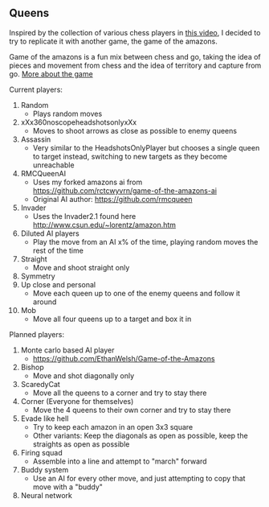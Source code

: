 Queens
---

Inspired by the collection of various chess players in [this video](https://www.youtube.com/watch?v=DpXy041BIlA), 
I decided to try to replicate it with another game, the game of the amazons.

Game of the amazons is a fun mix between chess and go, taking the idea of pieces and movement from chess 
and the idea of territory and capture from go. [More about the game](https://www.youtube.com/watch?v=kjSOSeRZVNg)

Current players:
1. Random
    *  Plays random moves
2. xXx360noscopeheadshotsonlyxXx
    *  Moves to shoot arrows as close as possible to enemy queens
3. Assassin
    *  Very similar to the HeadshotsOnlyPlayer but chooses a single queen to target instead, switching to new targets 
    as they become unreachable
4. RMCQueenAI
    *  Uses my forked amazons ai from https://github.com/rctcwyvrn/game-of-the-amazons-ai
    *  Original AI author: https://github.com/rmcqueen
5. Invader
    *  Uses the Invader2.1 found here http://www.csun.edu/~lorentz/amazon.htm
6. Diluted AI players
    *  Play the move from an AI x% of the time, playing random moves the rest of the time
7. Straight
    *  Move and shoot straight only
8. Symmetry
9. Up close and personal
    *  Move each queen up to one of the enemy queens and follow it around
10. Mob
    *  Move all four queens up to a target and box it in
    
Planned players:
1. Monte carlo based AI player
    *  https://github.com/EthanWelsh/Game-of-the-Amazons
2. Bishop
    *  Move and shot diagonally only
3. ScaredyCat
    *  Move all the queens to a corner and try to stay there
4. Corner (Everyone for themselves)
    *  Move the 4 queens to their own corner and try to stay there
5. Evade like hell
    *  Try to keep each amazon in an open 3x3 square
    *  Other variants: Keep the diagonals as open as possible, keep the straights as open as possible
6. Firing squad
    *  Assemble into a line and attempt to "march" forward
7. Buddy system
    *  Use an AI for every other move, and just attempting to copy that move with a "buddy"
8. Neural network